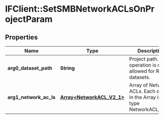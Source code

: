 # IFClient::SetSMBNetworkACLsOnProjectParam

## Properties
Name | Type | Description | Notes
------------ | ------------- | ------------- | -------------
**arg0_dataset_path** | **String** | Project path. This operation is not allowed for Replica datasets. | 
**arg1_network_ac_ls** | [**Array&lt;NetworkACL_V2_1&gt;**](NetworkACL_V2_1.md) | Array of Network ACLs. Each object in the Array is of type NetworkACL_V2_1. | 


